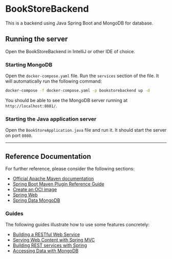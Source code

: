 # BookStoreBackend

This is a backend using Java Spring Boot and MongoDB for database.

## Running the server

Open the BookStoreBackend in IntelliJ or other IDE of choice.

### Starting MongoDB

Open the `docker-compose.yaml` file. Run the `services` section of the file. It will
automatically run the following command:

```bash
docker-compose -f docker-compose.yaml -p bookstorebackend up -d
```

You should be able to see the MongoDB server running at `http://localhost:8081/`.

### Starting the Java application server

Open the `BookStoreApplication.java` file and run it. It should start the server on port `8080`.

---

## Reference Documentation

For further reference, please consider the following sections:

* [Official Apache Maven documentation](https://maven.apache.org/guides/index.html)
* [Spring Boot Maven Plugin Reference Guide](https://docs.spring.io/spring-boot/docs/2.7.11/maven-plugin/reference/html/)
* [Create an OCI image](https://docs.spring.io/spring-boot/docs/2.7.11/maven-plugin/reference/html/#build-image)
* [Spring Web](https://docs.spring.io/spring-boot/docs/2.7.11/reference/htmlsingle/#web)
* [Spring Data MongoDB](https://docs.spring.io/spring-boot/docs/2.7.11/reference/htmlsingle/#data.nosql.mongodb)

### Guides

The following guides illustrate how to use some features concretely:

* [Building a RESTful Web Service](https://spring.io/guides/gs/rest-service/)
* [Serving Web Content with Spring MVC](https://spring.io/guides/gs/serving-web-content/)
* [Building REST services with Spring](https://spring.io/guides/tutorials/rest/)
* [Accessing Data with MongoDB](https://spring.io/guides/gs/accessing-data-mongodb/)
